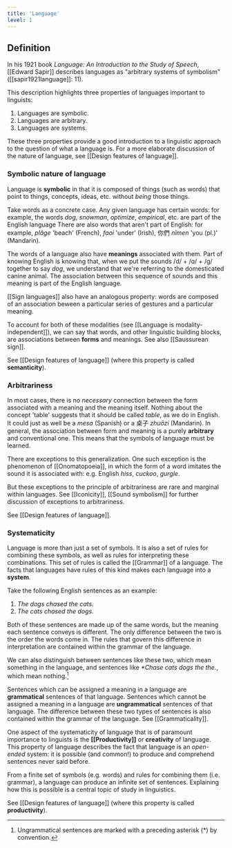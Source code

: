 ```yaml
---
title: 'Language'
level: 1
---
```


## Definition

In his 1921 book _Language: An Introduction to the Study of Speech_, [[Edward Sapir]] describes languages as "arbitrary systems of symbolism" ([[sapir1921language]]: 11).

This description highlights three properties of languages important to linguists:

1. Languages are symbolic.
2. Languages are arbitrary.
3. Languages are systems.

These three properties provide a good introduction to a linguistic approach to the question of what a language is. For a more elaborate discussion of the nature of language, see [[Design features of language]].

### Symbolic nature of language

Language is **symbolic** in that it is composed of things (such as words) that point to things, concepts, ideas, etc. without _being_ those things.

Take words as a concrete case. Any given language has certain words: for example, the words _dog_, _snowman_, _optimize_, _empirical_, etc. are part of the English language There are also words that aren't part of English: for example, _plâge_ 'beach' (French), _faoi_ 'under' (Irish), 你們 _nǐmen_ 'you (pl.)' (Mandarin).

The words of a language also have **meanings** associated with them. Part of knowing English is knowing that, when we put the sounds /d/ + /ɑ/ + /g/ together to say _dog_, we understand that we're referring to the domesticated canine animal. The association between this sequence of sounds and this meaning is part of the English language.

[[Sign languages]] also have an analogous property: words are composed of an association beween a particular series of gestures and a particular meaning.

To account for both of these modalities (see [[Language is modality-independent]]), we can say that words, and other linguistic building blocks, are associations between **forms** and meanings. See also [[Saussurean sign]].

See [[Design features of language]] (where this property is called **semanticity**).

### Arbitrariness

In most cases, there is no _necessary_ connection between the form associated with a meaning and the meaning itself. Nothing about the concept 'table' suggests that it should be called _table_, as we do in English. It could just as well be a _mesa_ (Spanish) or a 桌子 _zhuōzi_ (Mandarin). In general, the association between form and meaning is a purely **arbitrary** and conventional one. This means that the symbols of language must be learned.

There are exceptions to this generalization. One such exception is the phenomenon of [[Onomatopoeia]], in which the form of a word imitates the sound it is associated with: e.g. English _hiss_, _cuckoo_, _gurgle_.

But these exceptions to the principle of arbitrariness are rare and marginal within languages. See [[Iconicity]], [[Sound symbolism]] for further discussion of exceptions to arbitrariness.

See [[Design features of language]].

### Systematicity

Language is more than just a set of symbols. It is also a set of rules for combining these symbols, as well as rules for interpreting these combinations. This set of rules is called the [[Grammar]] of a language. The facts that languages have rules of this kind makes each language into a **system**.

Take the following English sentences as an example:

1. _The dogs chased the cats._
2. _The cats chased the dogs._

Both of these sentences are made up of the same words, but the meaning each sentence conveys is different. The only difference between the two is the order the words come in. The rules that govern this difference in interpretation are contained within the grammar of the language.

We can also distinguish between sentences like these two, which mean something in the language, and sentences like _\*Chase cats dogs the the._, which mean nothing.[^1]

[^1]: Ungrammatical sentences are marked with a preceding asterisk (\*) by convention.

Sentences which can be assigned a meaning in a language are **grammatical** sentences of that language. Sentences which cannot be assigned a meaning in a language are **ungrammatical** sentences of that language. The difference between these two types of sentences is also contained within the grammar of the language. See [[Grammaticality]].

One aspect of the systematicity of language that is of paramount importance to linguists is the **[[Productivity]]** or **creativity** of language. This property of language describes the fact that language is an _open-ended_ system: it is possible (and common!) to produce and comprehend sentences never said before.

From a finite set of symbols (e.g. words) and rules for combining them (i.e. grammar), a language can produce an infinite set of sentences. Explaining how this is possible is a central topic of study in linguistics.

See [[Design features of language]] (where this property is called **productivity**).

